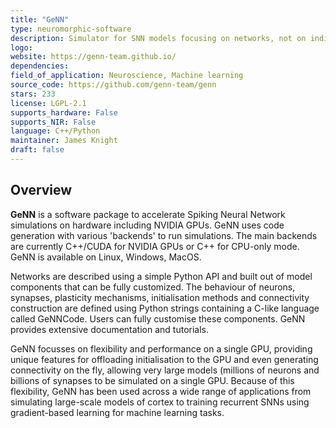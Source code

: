 ```yaml
---
title: "GeNN"
type: neuromorphic-software
description: Simulator for SNN models focusing on networks, not on individual neuron morphology. Optimised for accelerated simulations on computational backends including NVIDIA GPUs.
logo: 
website: https://genn-team.github.io/
dependencies: 
field_of_application: Neuroscience, Machine learning
source_code: https://github.com/genn-team/genn
stars: 233
license: LGPL-2.1
supports_hardware: False
supports_NIR: False
language: C++/Python
maintainer: James Knight
draft: false
---
```




## Overview
**GeNN** is a software package to accelerate Spiking Neural Network simulations 
on hardware including NVIDIA GPUs. GeNN uses code generation with various 'backends' to run simulations. The main backends are currently C++/CUDA for NVIDIA GPUs or C++ for CPU-only mode. GeNN is available on Linux, Windows, MacOS.

Networks are described using a simple Python API and built out of model components that can be fully customized. The behaviour of neurons, synapses, plasticity mechanisms, initialisation methods and connectivity construction are defined using Python strings containing a C-like language called GeNNCode. Users can fully customise these components. GeNN provides extensive documentation and tutorials.

GeNN focusses on flexibility and performance on a single GPU, providing unique features for offloading initialisation to the GPU and even generating connectivity on the fly, allowing very large models (millions of neurons and billions of synapses to be simulated on a single GPU.
Because of this flexibility, GeNN has been used across a wide range of applications from simulating large-scale models of cortex to training recurrent SNNs using gradient-based learning for machine learning tasks.
